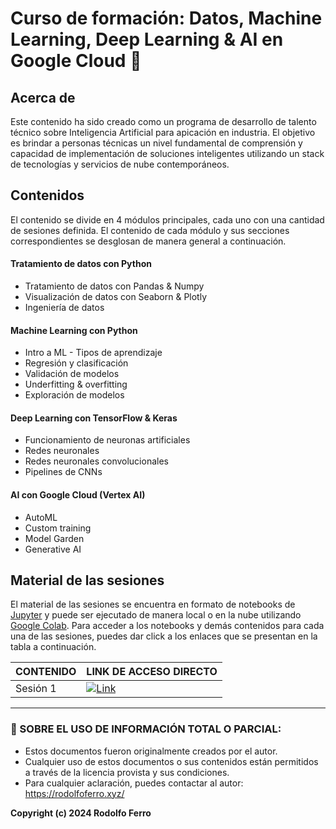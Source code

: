 # Curso de formación: Datos, Machine Learning, Deep Learning & AI en Google Cloud 🧠

## Acerca de

Este contenido ha sido creado como un programa de desarrollo de talento técnico sobre Inteligencia Artificial para apicación en industria. El objetivo es brindar a personas técnicas un nivel fundamental de comprensión y capacidad de implementación de soluciones inteligentes utilizando un stack de tecnologías y servicios de nube contemporáneos.


## Contenidos

El contenido se divide en 4 módulos principales, cada uno con una cantidad de sesiones definida. El contenido de cada módulo y sus secciones correspondientes se desglosan de manera general a continuación.

#### **Tratamiento de datos con Python**
- Tratamiento de datos con Pandas & Numpy
-  Visualización de datos con Seaborn & Plotly
- Ingeniería de datos

#### **Machine Learning con Python**
- Intro a ML - Tipos de aprendizaje
- Regresión y clasificación 
- Validación de modelos
- Underfitting & overfitting
- Exploración de modelos

#### **Deep Learning con TensorFlow & Keras**
- Funcionamiento de neuronas artificiales
- Redes neuronales
- Redes neuronales convolucionales
- Pipelines de CNNs

#### **AI con Google Cloud (Vertex AI)**
- AutoML
- Custom training
- Model Garden 
- Generative AI


## Material de las sesiones

El material de las sesiones se encuentra en formato de notebooks de [Jupyter](https://jupyter.org/) y puede ser ejecutado de manera local o en la nube utilizando [Google Colab](https://colab.google/). Para acceder a los notebooks y demás contenidos para cada una de las sesiones, puedes dar click a los enlaces que se presentan en la tabla a continuación.

| CONTENIDO | LINK DE ACCESO DIRECTO |
| --------- | ---------------------- |
| Sesión 1 | [![Link](https://img.shields.io/badge/Link%20a%20contenidos-8A2BE2)]() |


---

### **🔐 SOBRE EL USO DE INFORMACIÓN TOTAL O PARCIAL:**

- Estos documentos fueron originalmente creados por el autor.
- Cualquier uso de estos documentos o sus contenidos están permitidos a través de la licencia provista y sus condiciones.
- Para cualquier aclaración, puedes contactar al autor: https://rodolfoferro.xyz/

**Copyright (c) 2024 Rodolfo Ferro**